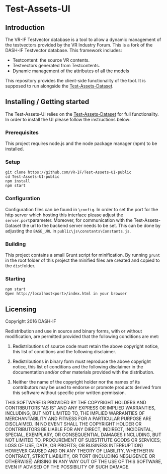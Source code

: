 # Test-Assets-UI

## Introduction

The VR-IF Testvector database is a tool to allow a dynamic management of the testvectors provided by the VR Industry Forum. This is a fork of the DASH-IF Testvector database. This framework includes:

- Testcontent: the source VR contents.
- Testvectors generated from Testcontents.
- Dynamic management of the attributes of all the models

This repository provides the client-side functionality of the tool.
It is supposed to run alongside the [Test-Assets-Dataset](https://github.com/VR-IF/Test-Assets-Dataset-Public).

## Installing / Getting started

The Test-Assets-UI relies on the [Test-Assets-Dataset](https://github.com/VR-IF/Test-Assets-Dataset-Public) for full functionality. In order to install the UI please follow the instructions below:

### Prerequisites
This project requires node.js and the node package manager (npm) to be installed.

### Setup

```shell
git clone https://github.com/VR-IF/Test-Assets-UI-public
cd Test-Assets-UI-public
npm install
npm start
```

### Configuration

Configuration files can be found in `\config`. In order to set the port for the http server which hosting this interface please adjust the `server.port`parameter.
Moreover, for communication with the Test-Assets-Dataset the url to the backend server needs to be set. This can be done by adjusting the `BASE_URL` in `public\js\constants\Constants.js`.

### Building
This project contains a small Grunt script for minification. By running `grunt` in the root folder of this project the minified files are created and copied to the `dist`folder. 

### Starting

    npm start
    Open http://localhost<port>/index.html in your browser



## Licensing

Copyright 2016 DASH-IF

Redistribution and use in source and binary forms, with or without modification, are permitted provided that the following conditions are met:

1. Redistributions of source code must retain the above copyright notice, this list of conditions and the following disclaimer.

2. Redistributions in binary form must reproduce the above copyright notice, this list of conditions and the following disclaimer in the documentation and/or other materials provided with the distribution.

3. Neither the name of the copyright holder nor the names of its contributors may be used to endorse or promote products derived from this software without specific prior written permission.

THIS SOFTWARE IS PROVIDED BY THE COPYRIGHT HOLDERS AND CONTRIBUTORS "AS IS" AND ANY EXPRESS OR IMPLIED WARRANTIES, INCLUDING, BUT NOT LIMITED TO, THE IMPLIED WARRANTIES OF MERCHANTABILITY AND FITNESS FOR A PARTICULAR PURPOSE ARE DISCLAIMED. IN NO EVENT SHALL THE COPYRIGHT HOLDER OR CONTRIBUTORS BE LIABLE FOR ANY DIRECT, INDIRECT, INCIDENTAL, SPECIAL, EXEMPLARY, OR CONSEQUENTIAL DAMAGES (INCLUDING, BUT NOT LIMITED TO, PROCUREMENT OF SUBSTITUTE GOODS OR SERVICES; LOSS OF USE, DATA, OR PROFITS; OR BUSINESS INTERRUPTION) HOWEVER CAUSED AND ON ANY THEORY OF LIABILITY, WHETHER IN CONTRACT, STRICT LIABILITY, OR TORT (INCLUDING NEGLIGENCE OR OTHERWISE) ARISING IN ANY WAY OUT OF THE USE OF THIS SOFTWARE, EVEN IF ADVISED OF THE POSSIBILITY OF SUCH DAMAGE.


